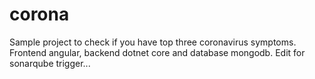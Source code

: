 # corona
Sample project to check if you have top three coronavirus symptoms.
Frontend angular, backend dotnet core and database mongodb.
Edit for sonarqube trigger...
